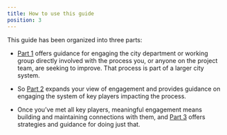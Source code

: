 ```yaml
---
title: How to use this guide
position: 3
---
```


This guide has been organized into three parts:

* [Part 1](/part-1-learning-from-the-organization) offers guidance for engaging the city department or working group directly involved with the process you, or anyone on the project team, are seeking to improve. That process is part of a larger city system.

* So [Part 2](part-2-mapping-the-system-of-stakeholders/) expands your view of engagement and provides guidance on engaging the system of key players impacting the process.

* Once you’ve met all key players, meaningful engagement means building and maintaining connections with them, and [Part 3](/part-3-building-and-maintaining-connections/) offers strategies and guidance for doing just that.
